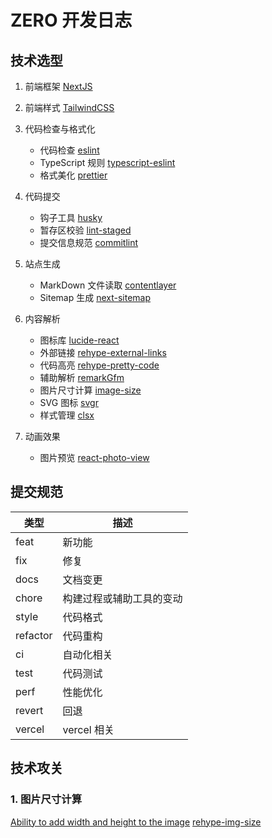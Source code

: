# ZERO 开发日志

## 技术选型

1. 前端框架 [NextJS](https://nextjs.org/)
2. 前端样式 [TailwindCSS](https://tailwindcss.com/)
3. 代码检查与格式化

   - 代码检查 [eslint](https://eslint.org/)
   - TypeScript 规则 [typescript-eslint](https://typescript-eslint.io/linting/typed-linting/)
   - 格式美化 [prettier](https://prettier.io/)

4. 代码提交

   - 钩子工具 [husky](https://typicode.github.io/husky/)
   - 暂存区校验 [lint-staged](https://github.com/okonet/lint-staged/)
   - 提交信息规范 [commitlint](https://commitlint.js.org/)

5. 站点生成

   - MarkDown 文件读取 [contentlayer](https://www.contentlayer.dev/)
   - Sitemap 生成 [next-sitemap](https://github.com/iamvishnusankar/next-sitemap/)

6. 内容解析

   - 图标库 [lucide-react](https://lucide.dev/guide/packages/lucide-react)
   - 外部链接 [rehype-external-links](https://github.com/rehypejs/rehype-external-links)
   - 代码高亮 [rehype-pretty-code](https://rehype-pretty-code.netlify.app/)
   - 辅助解析 [remarkGfm](https://github.com/remarkjs/remark-gfm)
   - 图片尺寸计算 [image-size](https://github.com/image-size/image-size)
   - SVG 图标 [svgr](https://github.com/gregberge/svgr)
   - 样式管理 [clsx](https://github.com/lukeed/clsx)

7. 动画效果
   - 图片预览 [react-photo-view](https://github.com/MinJieLiu/react-photo-view)

## 提交规范

| 类型     | 描述                     |
| -------- | ------------------------ |
| feat     | 新功能                   |
| fix      | 修复                     |
| docs     | 文档变更                 |
| chore    | 构建过程或辅助工具的变动 |
| style    | 代码格式                 |
| refactor | 代码重构                 |
| ci       | 自动化相关               |
| test     | 代码测试                 |
| perf     | 性能优化                 |
| revert   | 回退                     |
| vercel   | vercel 相关              |

## 技术攻关

### 1. 图片尺寸计算

[Ability to add width and height to the image](https://github.com/remcohaszing/remark-mdx-images/issues/3)
[rehype-img-size](https://github.com/ksoichiro/rehype-img-size/blob/master/index.js)

